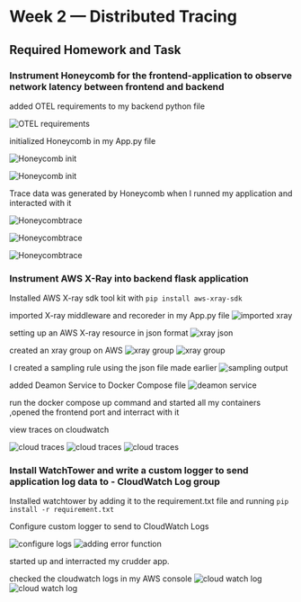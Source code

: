 # Week 2 — Distributed Tracing

## Required Homework and Task

### Instrument Honeycomb for the frontend-application to observe network latency between frontend and backend

added OTEL requirements to my backend python file

![OTEL requirements](/assets/otel-requirements.jpg)

initialized Honeycomb in my App.py file

![Honeycomb init](/assets/Honeycomb_init.jpg)

![Honeycomb init](/assets/Honeycomb_init-1.jpg)

Trace data was generated by Honeycomb when I runned my application and interacted with it

![Honeycombtrace](/assets/Honeycomb-trace.png)

![Honeycombtrace](/assets/Honeycomb-trace-2.png)

![Honeycombtrace](/assets/Honeycomb-trace-3.png)

### Instrument AWS X-Ray into backend flask application

Installed AWS X-ray sdk tool kit with
`pip install aws-xray-sdk`

imported X-ray middleware and recoreder in my App.py file
![imported xray](/assets/xray-middleware.jpg)

setting up an AWS X-ray resource in json format
![xray json](/assets/xrayjson.png)


created an xray group on AWS
![xray group](/assets/xray-group.jpg)
![xray group](/assets/xray-group1.png)


I created a sampling rule using the json file made earlier
![sampling output](/assets/samplingrule-output.jpg)

added Deamon Service to Docker Compose file
![deamon service](/assets/xray-daemon-container.jpg)

run the docker compose up command and started all my containers
,opened the frontend port and interract with it

view traces on cloudwatch

![cloud traces](/assets/aws-trace.png)
![cloud traces](/assets/aws-trace1.png)
![cloud traces](/assets/aws-trace2.png)

### Install WatchTower and write a custom logger to send application log data to - CloudWatch Log group

Installed watchtower by adding it to the requirement.txt file and running `pip install -r requirement.txt`

Configure custom logger to send to CloudWatch Logs

![configure logs](/assets/configuring-logger.jpg)
![adding error function](/assets/log-error-code.jpg)

started up and interracted my crudder app.

checked the cloudwatch logs in my AWS console
![cloud watch log](/assets/cloudwatch.jpg)
![cloud watch log](/assets/cloudwatch1.jpg)
